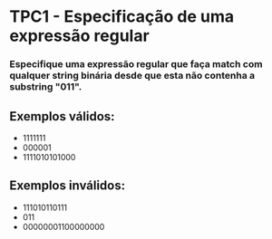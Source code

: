 # TPC1 - Especificação de uma expressão regular

### Especifique uma expressão regular que faça match com qualquer string binária desde que esta não contenha a substring "011".

## Exemplos válidos:

* 1111111
* 000001
* 1111010101000
## Exemplos inválidos:

* 111010110111
* 011
* 00000001100000000